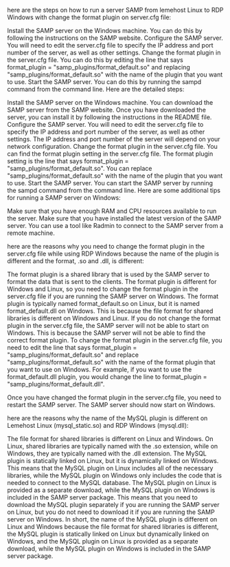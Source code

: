 



here are the steps on how to run a server SAMP from lemehost Linux to RDP Windows with change the format plugin on server.cfg file:

Install the SAMP server on the Windows machine. You can do this by following the instructions on the SAMP website.
Configure the SAMP server. You will need to edit the server.cfg file to specify the IP address and port number of the server, as well as other settings.
Change the format plugin in the server.cfg file. You can do this by editing the line that says format_plugin = "samp_plugins/format_default.so" and replacing "samp_plugins/format_default.so" with the name of the plugin that you want to use.
Start the SAMP server. You can do this by running the sampd command from the command line.
Here are the detailed steps:

Install the SAMP server on the Windows machine. You can download the SAMP server from the SAMP website. Once you have downloaded the server, you can install it by following the instructions in the README file.
Configure the SAMP server. You will need to edit the server.cfg file to specify the IP address and port number of the server, as well as other settings. The IP address and port number of the server will depend on your network configuration.
Change the format plugin in the server.cfg file. You can find the format plugin setting in the server.cfg file. The format plugin setting is the line that says format_plugin = "samp_plugins/format_default.so". You can replace "samp_plugins/format_default.so" with the name of the plugin that you want to use.
Start the SAMP server. You can start the SAMP server by running the sampd command from the command line.
Here are some additional tips for running a SAMP server on Windows:

Make sure that you have enough RAM and CPU resources available to run the server.
Make sure that you have installed the latest version of the SAMP server.
You can use a tool like Radmin to connect to the SAMP server from a remote machine.





 here are the reasons why you need to change the format plugin in the server.cfg file while using RDP Windows because the name of the plugin is different and the format, .so and .dll, is different:

The format plugin is a shared library that is used by the SAMP server to format the data that is sent to the clients. The format plugin is different for Windows and Linux, so you need to change the format plugin in the server.cfg file if you are running the SAMP server on Windows.
The format plugin is typically named format_default.so on Linux, but it is named format_default.dll on Windows. This is because the file format for shared libraries is different on Windows and Linux.
If you do not change the format plugin in the server.cfg file, the SAMP server will not be able to start on Windows. This is because the SAMP server will not be able to find the correct format plugin.
To change the format plugin in the server.cfg file, you need to edit the line that says format_plugin = "samp_plugins/format_default.so" and replace "samp_plugins/format_default.so" with the name of the format plugin that you want to use on Windows. For example, if you want to use the format_default.dll plugin, you would change the line to format_plugin = "samp_plugins/format_default.dll".

Once you have changed the format plugin in the server.cfg file, you need to restart the SAMP server. The SAMP server should now start on Windows.





here are the reasons why the name of the MySQL plugin is different on Lemehost Linux (mysql_static.so) and RDP Windows (mysql.dll):

The file format for shared libraries is different on Linux and Windows. On Linux, shared libraries are typically named with the .so extension, while on Windows, they are typically named with the .dll extension.
The MySQL plugin is statically linked on Linux, but it is dynamically linked on Windows. This means that the MySQL plugin on Linux includes all of the necessary libraries, while the MySQL plugin on Windows only includes the code that is needed to connect to the MySQL database.
The MySQL plugin on Linux is provided as a separate download, while the MySQL plugin on Windows is included in the SAMP server package. This means that you need to download the MySQL plugin separately if you are running the SAMP server on Linux, but you do not need to download it if you are running the SAMP server on Windows.
In short, the name of the MySQL plugin is different on Linux and Windows because the file format for shared libraries is different, the MySQL plugin is statically linked on Linux but dynamically linked on Windows, and the MySQL plugin on Linux is provided as a separate download, while the MySQL plugin on Windows is included in the SAMP server package.
